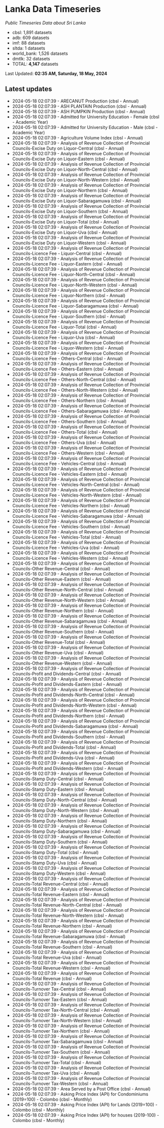# Lanka Data Timeseries
*Public Timeseries Data about Sri Lanka*

* cbsl: 1,891 datasets
* adb: 609 datasets
* imf: 88 datasets
* sltda: 1 datasets
* world_bank: 1,526 datasets
* dmtlk: 32 datasets
* TOTAL: **4,147** datasets

Last Updated: **02:35 AM, Saturday, 18 May, 2024**

## Latest updates

* 2024-05-18 02:07:39 - ARECANUT Production (cbsl - Annual)
* 2024-05-18 02:07:39 - ASH PLANTAIN Production (cbsl - Annual)
* 2024-05-18 02:07:39 - ASH PUMPKIN Production (cbsl - Annual)
* 2024-05-18 02:07:39 - Admitted for University Education - Female (cbsl - Academic Year)
* 2024-05-18 02:07:39 - Admitted for University Education - Male (cbsl - Academic Year)
* 2024-05-18 02:07:39 - Agriculture Volume Index (cbsl - Annual)
* 2024-05-18 02:07:39 - Analysis of Revenue Collection of Provincial Councils-Excise Duty on Liquor-Central (cbsl - Annual)
* 2024-05-18 02:07:39 - Analysis of Revenue Collection of Provincial Councils-Excise Duty on Liquor-Eastern (cbsl - Annual)
* 2024-05-18 02:07:39 - Analysis of Revenue Collection of Provincial Councils-Excise Duty on Liquor-North-Central (cbsl - Annual)
* 2024-05-18 02:07:39 - Analysis of Revenue Collection of Provincial Councils-Excise Duty on Liquor-North-Western (cbsl - Annual)
* 2024-05-18 02:07:39 - Analysis of Revenue Collection of Provincial Councils-Excise Duty on Liquor-Northern (cbsl - Annual)
* 2024-05-18 02:07:39 - Analysis of Revenue Collection of Provincial Councils-Excise Duty on Liquor-Sabaragamuwa (cbsl - Annual)
* 2024-05-18 02:07:39 - Analysis of Revenue Collection of Provincial Councils-Excise Duty on Liquor-Southern (cbsl - Annual)
* 2024-05-18 02:07:39 - Analysis of Revenue Collection of Provincial Councils-Excise Duty on Liquor-Total (cbsl - Annual)
* 2024-05-18 02:07:39 - Analysis of Revenue Collection of Provincial Councils-Excise Duty on Liquor-Uva (cbsl - Annual)
* 2024-05-18 02:07:39 - Analysis of Revenue Collection of Provincial Councils-Excise Duty on Liquor-Western (cbsl - Annual)
* 2024-05-18 02:07:39 - Analysis of Revenue Collection of Provincial Councils-Licence Fee - Liquor-Central (cbsl - Annual)
* 2024-05-18 02:07:39 - Analysis of Revenue Collection of Provincial Councils-Licence Fee - Liquor-Eastern (cbsl - Annual)
* 2024-05-18 02:07:39 - Analysis of Revenue Collection of Provincial Councils-Licence Fee - Liquor-North-Central (cbsl - Annual)
* 2024-05-18 02:07:39 - Analysis of Revenue Collection of Provincial Councils-Licence Fee - Liquor-North-Western (cbsl - Annual)
* 2024-05-18 02:07:39 - Analysis of Revenue Collection of Provincial Councils-Licence Fee - Liquor-Northern (cbsl - Annual)
* 2024-05-18 02:07:39 - Analysis of Revenue Collection of Provincial Councils-Licence Fee - Liquor-Sabaragamuwa (cbsl - Annual)
* 2024-05-18 02:07:39 - Analysis of Revenue Collection of Provincial Councils-Licence Fee - Liquor-Southern (cbsl - Annual)
* 2024-05-18 02:07:39 - Analysis of Revenue Collection of Provincial Councils-Licence Fee - Liquor-Total (cbsl - Annual)
* 2024-05-18 02:07:39 - Analysis of Revenue Collection of Provincial Councils-Licence Fee - Liquor-Uva (cbsl - Annual)
* 2024-05-18 02:07:39 - Analysis of Revenue Collection of Provincial Councils-Licence Fee - Liquor-Western (cbsl - Annual)
* 2024-05-18 02:07:39 - Analysis of Revenue Collection of Provincial Councils-Licence Fee - Others-Central (cbsl - Annual)
* 2024-05-18 02:07:39 - Analysis of Revenue Collection of Provincial Councils-Licence Fee - Others-Eastern (cbsl - Annual)
* 2024-05-18 02:07:39 - Analysis of Revenue Collection of Provincial Councils-Licence Fee - Others-North-Central (cbsl - Annual)
* 2024-05-18 02:07:39 - Analysis of Revenue Collection of Provincial Councils-Licence Fee - Others-North-Western (cbsl - Annual)
* 2024-05-18 02:07:39 - Analysis of Revenue Collection of Provincial Councils-Licence Fee - Others-Northern (cbsl - Annual)
* 2024-05-18 02:07:39 - Analysis of Revenue Collection of Provincial Councils-Licence Fee - Others-Sabaragamuwa (cbsl - Annual)
* 2024-05-18 02:07:39 - Analysis of Revenue Collection of Provincial Councils-Licence Fee - Others-Southern (cbsl - Annual)
* 2024-05-18 02:07:39 - Analysis of Revenue Collection of Provincial Councils-Licence Fee - Others-Total (cbsl - Annual)
* 2024-05-18 02:07:39 - Analysis of Revenue Collection of Provincial Councils-Licence Fee - Others-Uva (cbsl - Annual)
* 2024-05-18 02:07:39 - Analysis of Revenue Collection of Provincial Councils-Licence Fee - Others-Western (cbsl - Annual)
* 2024-05-18 02:07:39 - Analysis of Revenue Collection of Provincial Councils-Licence Fee - Vehicles-Central (cbsl - Annual)
* 2024-05-18 02:07:39 - Analysis of Revenue Collection of Provincial Councils-Licence Fee - Vehicles-Eastern (cbsl - Annual)
* 2024-05-18 02:07:39 - Analysis of Revenue Collection of Provincial Councils-Licence Fee - Vehicles-North-Central (cbsl - Annual)
* 2024-05-18 02:07:39 - Analysis of Revenue Collection of Provincial Councils-Licence Fee - Vehicles-North-Western (cbsl - Annual)
* 2024-05-18 02:07:39 - Analysis of Revenue Collection of Provincial Councils-Licence Fee - Vehicles-Northern (cbsl - Annual)
* 2024-05-18 02:07:39 - Analysis of Revenue Collection of Provincial Councils-Licence Fee - Vehicles-Sabaragamuwa (cbsl - Annual)
* 2024-05-18 02:07:39 - Analysis of Revenue Collection of Provincial Councils-Licence Fee - Vehicles-Southern (cbsl - Annual)
* 2024-05-18 02:07:39 - Analysis of Revenue Collection of Provincial Councils-Licence Fee - Vehicles-Total (cbsl - Annual)
* 2024-05-18 02:07:39 - Analysis of Revenue Collection of Provincial Councils-Licence Fee - Vehicles-Uva (cbsl - Annual)
* 2024-05-18 02:07:39 - Analysis of Revenue Collection of Provincial Councils-Licence Fee - Vehicles-Western (cbsl - Annual)
* 2024-05-18 02:07:39 - Analysis of Revenue Collection of Provincial Councils-Other Revenue-Central (cbsl - Annual)
* 2024-05-18 02:07:39 - Analysis of Revenue Collection of Provincial Councils-Other Revenue-Eastern (cbsl - Annual)
* 2024-05-18 02:07:39 - Analysis of Revenue Collection of Provincial Councils-Other Revenue-North-Central (cbsl - Annual)
* 2024-05-18 02:07:39 - Analysis of Revenue Collection of Provincial Councils-Other Revenue-North-Western (cbsl - Annual)
* 2024-05-18 02:07:39 - Analysis of Revenue Collection of Provincial Councils-Other Revenue-Northern (cbsl - Annual)
* 2024-05-18 02:07:39 - Analysis of Revenue Collection of Provincial Councils-Other Revenue-Sabaragamuwa (cbsl - Annual)
* 2024-05-18 02:07:39 - Analysis of Revenue Collection of Provincial Councils-Other Revenue-Southern (cbsl - Annual)
* 2024-05-18 02:07:39 - Analysis of Revenue Collection of Provincial Councils-Other Revenue-Total (cbsl - Annual)
* 2024-05-18 02:07:39 - Analysis of Revenue Collection of Provincial Councils-Other Revenue-Uva (cbsl - Annual)
* 2024-05-18 02:07:39 - Analysis of Revenue Collection of Provincial Councils-Other Revenue-Western (cbsl - Annual)
* 2024-05-18 02:07:39 - Analysis of Revenue Collection of Provincial Councils-Profit and Dividends-Central (cbsl - Annual)
* 2024-05-18 02:07:39 - Analysis of Revenue Collection of Provincial Councils-Profit and Dividends-Eastern (cbsl - Annual)
* 2024-05-18 02:07:39 - Analysis of Revenue Collection of Provincial Councils-Profit and Dividends-North-Central (cbsl - Annual)
* 2024-05-18 02:07:39 - Analysis of Revenue Collection of Provincial Councils-Profit and Dividends-North-Western (cbsl - Annual)
* 2024-05-18 02:07:39 - Analysis of Revenue Collection of Provincial Councils-Profit and Dividends-Northern (cbsl - Annual)
* 2024-05-18 02:07:39 - Analysis of Revenue Collection of Provincial Councils-Profit and Dividends-Sabaragamuwa (cbsl - Annual)
* 2024-05-18 02:07:39 - Analysis of Revenue Collection of Provincial Councils-Profit and Dividends-Southern (cbsl - Annual)
* 2024-05-18 02:07:39 - Analysis of Revenue Collection of Provincial Councils-Profit and Dividends-Total (cbsl - Annual)
* 2024-05-18 02:07:39 - Analysis of Revenue Collection of Provincial Councils-Profit and Dividends-Uva (cbsl - Annual)
* 2024-05-18 02:07:39 - Analysis of Revenue Collection of Provincial Councils-Profit and Dividends-Western (cbsl - Annual)
* 2024-05-18 02:07:39 - Analysis of Revenue Collection of Provincial Councils-Stamp Duty-Central (cbsl - Annual)
* 2024-05-18 02:07:39 - Analysis of Revenue Collection of Provincial Councils-Stamp Duty-Eastern (cbsl - Annual)
* 2024-05-18 02:07:39 - Analysis of Revenue Collection of Provincial Councils-Stamp Duty-North-Central (cbsl - Annual)
* 2024-05-18 02:07:39 - Analysis of Revenue Collection of Provincial Councils-Stamp Duty-North-Western (cbsl - Annual)
* 2024-05-18 02:07:39 - Analysis of Revenue Collection of Provincial Councils-Stamp Duty-Northern (cbsl - Annual)
* 2024-05-18 02:07:39 - Analysis of Revenue Collection of Provincial Councils-Stamp Duty-Sabaragamuwa (cbsl - Annual)
* 2024-05-18 02:07:39 - Analysis of Revenue Collection of Provincial Councils-Stamp Duty-Southern (cbsl - Annual)
* 2024-05-18 02:07:39 - Analysis of Revenue Collection of Provincial Councils-Stamp Duty-Total (cbsl - Annual)
* 2024-05-18 02:07:39 - Analysis of Revenue Collection of Provincial Councils-Stamp Duty-Uva (cbsl - Annual)
* 2024-05-18 02:07:39 - Analysis of Revenue Collection of Provincial Councils-Stamp Duty-Western (cbsl - Annual)
* 2024-05-18 02:07:39 - Analysis of Revenue Collection of Provincial Councils-Total Revenue-Central (cbsl - Annual)
* 2024-05-18 02:07:39 - Analysis of Revenue Collection of Provincial Councils-Total Revenue-Eastern (cbsl - Annual)
* 2024-05-18 02:07:39 - Analysis of Revenue Collection of Provincial Councils-Total Revenue-North-Central (cbsl - Annual)
* 2024-05-18 02:07:39 - Analysis of Revenue Collection of Provincial Councils-Total Revenue-North-Western (cbsl - Annual)
* 2024-05-18 02:07:39 - Analysis of Revenue Collection of Provincial Councils-Total Revenue-Northern (cbsl - Annual)
* 2024-05-18 02:07:39 - Analysis of Revenue Collection of Provincial Councils-Total Revenue-Sabaragamuwa (cbsl - Annual)
* 2024-05-18 02:07:39 - Analysis of Revenue Collection of Provincial Councils-Total Revenue-Southern (cbsl - Annual)
* 2024-05-18 02:07:39 - Analysis of Revenue Collection of Provincial Councils-Total Revenue-Uva (cbsl - Annual)
* 2024-05-18 02:07:39 - Analysis of Revenue Collection of Provincial Councils-Total Revenue-Western (cbsl - Annual)
* 2024-05-18 02:07:39 - Analysis of Revenue Collection of Provincial Councils-Total Revenue (cbsl - Annual)
* 2024-05-18 02:07:39 - Analysis of Revenue Collection of Provincial Councils-Turnover Tax-Central (cbsl - Annual)
* 2024-05-18 02:07:39 - Analysis of Revenue Collection of Provincial Councils-Turnover Tax-Eastern (cbsl - Annual)
* 2024-05-18 02:07:39 - Analysis of Revenue Collection of Provincial Councils-Turnover Tax-North-Central (cbsl - Annual)
* 2024-05-18 02:07:39 - Analysis of Revenue Collection of Provincial Councils-Turnover Tax-North-Western (cbsl - Annual)
* 2024-05-18 02:07:39 - Analysis of Revenue Collection of Provincial Councils-Turnover Tax-Northern (cbsl - Annual)
* 2024-05-18 02:07:39 - Analysis of Revenue Collection of Provincial Councils-Turnover Tax-Sabaragamuwa (cbsl - Annual)
* 2024-05-18 02:07:39 - Analysis of Revenue Collection of Provincial Councils-Turnover Tax-Southern (cbsl - Annual)
* 2024-05-18 02:07:39 - Analysis of Revenue Collection of Provincial Councils-Turnover Tax-Total (cbsl - Annual)
* 2024-05-18 02:07:39 - Analysis of Revenue Collection of Provincial Councils-Turnover Tax-Uva (cbsl - Annual)
* 2024-05-18 02:07:39 - Analysis of Revenue Collection of Provincial Councils-Turnover Tax-Western (cbsl - Annual)
* 2024-05-18 02:07:39 - Area Served by a Post Office (cbsl - Annual)
* 2024-05-18 02:07:39 - Asking Price Index (API) for Condominiums (2019=100) - Colombo (cbsl - Monthly)
* 2024-05-18 02:07:39 - Asking Price Index (API) for Lands (2019=100) - Colombo (cbsl - Monthly)
* 2024-05-18 02:07:39 - Asking Price Index (API) for houses (2019-100) - Colombo (cbsl - Monthly)